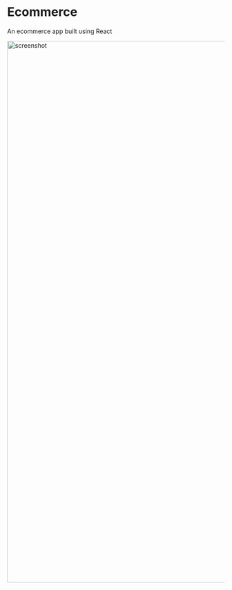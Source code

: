 # Ecommerce

An ecommerce app built using React

<img width="1253" alt="screenshot" src="./screnshot.png">
